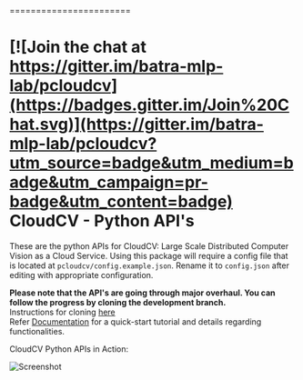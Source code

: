 =======================

[![Join the chat at https://gitter.im/batra-mlp-lab/pcloudcv](https://badges.gitter.im/Join%20Chat.svg)](https://gitter.im/batra-mlp-lab/pcloudcv?utm_source=badge&utm_medium=badge&utm_campaign=pr-badge&utm_content=badge)
CloudCV - Python API's
=======================

These are the python APIs for CloudCV: Large Scale Distributed Computer Vision as a Cloud Service.
Using this package will require a config file that is located at `pcloudcv/config.example.json`. Rename it to `config.json` after editing with appropriate configuration.

**Please note that the API's are going through major overhaul. You can follow the progress by cloning the development branch.**  <br>
Instructions for cloning [here](https://github.com/batra-mlp-lab/pcloudcv/wiki/Setup)
<br>
Refer [Documentation](https://github.com/batra-mlp-lab/pcloudcv/wiki) for a quick-start tutorial and details regarding functionalities.

CloudCV Python APIs in Action: 
 
![Screenshot](http://godel.ece.vt.edu/cloudcv/fileupload/media/pictures/output_new.gif)

